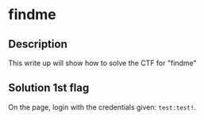 # findme

## Description
This write up will show how to solve the CTF for "findme"

## Solution 1st flag
On the page, login with the credentials given: `test:test!`.</br>
